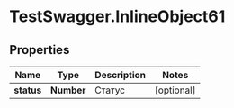 # TestSwagger.InlineObject61

## Properties

Name | Type | Description | Notes
------------ | ------------- | ------------- | -------------
**status** | **Number** | Статус | [optional] 


